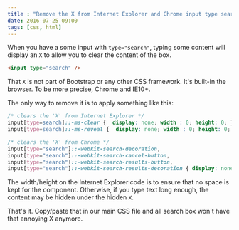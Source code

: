 ```yaml
---
title : "Remove the X from Internet Explorer and Chrome input type search"
date: 2016-07-25 09:00
tags: [css, html]
---
```


When you have a some input with `type="search"`, typing some content will display an `X` to allow you to clear the content of the box.

```html
<input type="search" />
```

That `X` is not part of Bootstrap or any other CSS framework. It's built-in the browser. To be more precise, Chrome and IE10+.

The only way to remove it is to apply something like this:


```css
/* clears the 'X' from Internet Explorer */
input[type=search]::-ms-clear {  display: none; width : 0; height: 0; }
input[type=search]::-ms-reveal {  display: none; width : 0; height: 0; }

/* clears the 'X' from Chrome */
input[type="search"]::-webkit-search-decoration,
input[type="search"]::-webkit-search-cancel-button,
input[type="search"]::-webkit-search-results-button,
input[type="search"]::-webkit-search-results-decoration { display: none; }
```

The width/height on the Internet Explorer code is to ensure that no space is kept for the component. Otherwise, if you type text long enough, the content may be hidden under the hidden `X`.

That's it. Copy/paste that in our main CSS file and all search box won't have that annoying X anymore.
